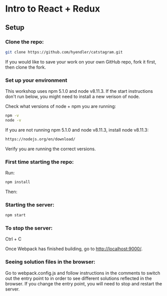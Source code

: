 # Intro to React + Redux

## Setup

### Clone the repo:
```sh
git clone https://github.com/hyendler/catstagram.git
```

If you would like to save your work on your own GitHub repo, fork it first, then clone the fork.

### Set up your environment
This workshop uses npm 5.1.0 and node v8.11.3. If the start instructions don't run below, you might need to install a new verison of node.

Check what versions of node + npm you are running:
```sh
npm -v
node -v
```

If you are not running npm 5.1.0 and node v8.11.3, install node v8.11.3:
```sh
https://nodejs.org/en/download/
```

Verify you are running the correct versions.

### First time starting the repo:
Run:
```sh
npm install
```
Then:

### Starting the server:
```sh
npm start
```

### To stop the server:
Ctrl + C

Once Webpack has finished building, go to [http://localhost:9000/](http://localhost:9000/).

### Seeing solution files in the browser:

Go to webpack.config.js and follow instructions in the comments to switch out the entry point to in order to see different solutions reflected in the browser.  If you change the entry point, you will need to stop and restart the server.

